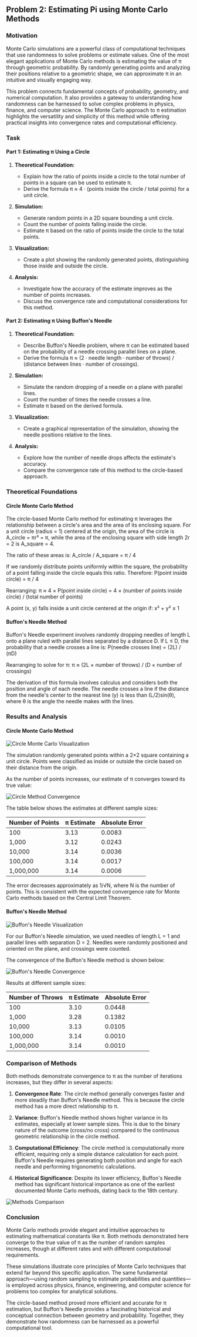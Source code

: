 ## Problem 2: Estimating Pi using Monte Carlo Methods

### Motivation

Monte Carlo simulations are a powerful class of computational techniques that use randomness to solve problems or estimate values. One of the most elegant applications of Monte Carlo methods is estimating the value of π through geometric probability. By randomly generating points and analyzing their positions relative to a geometric shape, we can approximate π in an intuitive and visually engaging way.

This problem connects fundamental concepts of probability, geometry, and numerical computation. It also provides a gateway to understanding how randomness can be harnessed to solve complex problems in physics, finance, and computer science. The Monte Carlo approach to π estimation highlights the versatility and simplicity of this method while offering practical insights into convergence rates and computational efficiency.

### Task

#### Part 1: Estimating π Using a Circle

1. **Theoretical Foundation:**
   - Explain how the ratio of points inside a circle to the total number of points in a square can be used to estimate π.
   - Derive the formula π ≈ 4 · (points inside the circle / total points) for a unit circle.

2. **Simulation:**
   - Generate random points in a 2D square bounding a unit circle.
   - Count the number of points falling inside the circle.
   - Estimate π based on the ratio of points inside the circle to the total points.

3. **Visualization:**
   - Create a plot showing the randomly generated points, distinguishing those inside and outside the circle.

4. **Analysis:**
   - Investigate how the accuracy of the estimate improves as the number of points increases.
   - Discuss the convergence rate and computational considerations for this method.

#### Part 2: Estimating π Using Buffon's Needle

1. **Theoretical Foundation:**
   - Describe Buffon's Needle problem, where π can be estimated based on the probability of a needle crossing parallel lines on a plane.
   - Derive the formula π ≈ (2 · needle length · number of throws) / (distance between lines · number of crossings).

2. **Simulation:**
   - Simulate the random dropping of a needle on a plane with parallel lines.
   - Count the number of times the needle crosses a line.
   - Estimate π based on the derived formula.

3. **Visualization:**
   - Create a graphical representation of the simulation, showing the needle positions relative to the lines.

4. **Analysis:**
   - Explore how the number of needle drops affects the estimate's accuracy.
   - Compare the convergence rate of this method to the circle-based approach.

### Theoretical Foundations

#### Circle Monte Carlo Method

The circle-based Monte Carlo method for estimating π leverages the relationship between a circle's area and the area of its enclosing square. For a unit circle (radius = 1) centered at the origin, the area of the circle is A_circle = πr² = π, while the area of the enclosing square with side length 2r = 2 is A_square = 4.

The ratio of these areas is:
A_circle / A_square = π / 4

If we randomly distribute points uniformly within the square, the probability of a point falling inside the circle equals this ratio. Therefore:
P(point inside circle) = π / 4

Rearranging:
π ≈ 4 × P(point inside circle) = 4 × (number of points inside circle) / (total number of points)

A point (x, y) falls inside a unit circle centered at the origin if:
x² + y² ≤ 1

#### Buffon's Needle Method

Buffon's Needle experiment involves randomly dropping needles of length L onto a plane ruled with parallel lines separated by a distance D. If L ≤ D, the probability that a needle crosses a line is:
P(needle crosses line) = (2L) / (πD)

Rearranging to solve for π:
π ≈ (2L × number of throws) / (D × number of crossings)

The derivation of this formula involves calculus and considers both the position and angle of each needle. The needle crosses a line if the distance from the needle's center to the nearest line (y) is less than (L/2)sin(θ), where θ is the angle the needle makes with the lines.

### Results and Analysis

#### Circle Monte Carlo Method

![Circle Monte Carlo Visualization](./pics/circle_monte_carlo.png)

The simulation randomly generated points within a 2×2 square containing a unit circle. Points were classified as inside or outside the circle based on their distance from the origin.

As the number of points increases, our estimate of π converges toward its true value:

![Circle Method Convergence](./pics/circle_monte_carlo_convergence.png)

The table below shows the estimates at different sample sizes:

| Number of Points | π Estimate | Absolute Error |
|-----------------|------------|----------------|
| 100             | 3.13       | 0.0083         |
| 1,000           | 3.12       | 0.0243         |
| 10,000          | 3.14       | 0.0036         |
| 100,000         | 3.14       | 0.0017         |
| 1,000,000       | 3.14       | 0.0006         |

The error decreases approximately as 1/√N, where N is the number of points. This is consistent with the expected convergence rate for Monte Carlo methods based on the Central Limit Theorem.

#### Buffon's Needle Method

![Buffon's Needle Visualization](./pics/buffons_needle.png)

For our Buffon's Needle simulation, we used needles of length L = 1 and parallel lines with separation D = 2. Needles were randomly positioned and oriented on the plane, and crossings were counted.

The convergence of the Buffon's Needle method is shown below:

![Buffon's Needle Convergence](./pics/buffon's_needle_convergence.png)

Results at different sample sizes:

| Number of Throws | π Estimate | Absolute Error |
|-----------------|------------|----------------|
| 100             | 3.10       | 0.0448         |
| 1,000           | 3.28       | 0.1382         |
| 10,000          | 3.13       | 0.0105         |
| 100,000         | 3.14       | 0.0010         |
| 1,000,000       | 3.14       | 0.0010         |

### Comparison of Methods

Both methods demonstrate convergence to π as the number of iterations increases, but they differ in several aspects:

1. **Convergence Rate**: The circle method generally converges faster and more steadily than Buffon's Needle method. This is because the circle method has a more direct relationship to π.

2. **Variance**: Buffon's Needle method shows higher variance in its estimates, especially at lower sample sizes. This is due to the binary nature of the outcome (cross/no cross) compared to the continuous geometric relationship in the circle method.

3. **Computational Efficiency**: The circle method is computationally more efficient, requiring only a simple distance calculation for each point. Buffon's Needle requires generating both position and angle for each needle and performing trigonometric calculations.

4. **Historical Significance**: Despite its lower efficiency, Buffon's Needle method has significant historical importance as one of the earliest documented Monte Carlo methods, dating back to the 18th century.

![Methods Comparison](./pics/methods_comparison.png)

### Conclusion

Monte Carlo methods provide elegant and intuitive approaches to estimating mathematical constants like π. Both methods demonstrated here converge to the true value of π as the number of random samples increases, though at different rates and with different computational requirements.

These simulations illustrate core principles of Monte Carlo techniques that extend far beyond this specific application. The same fundamental approach—using random sampling to estimate probabilities and quantities—is employed across physics, finance, engineering, and computer science for problems too complex for analytical solutions.

The circle-based method proved more efficient and accurate for π estimation, but Buffon's Needle provides a fascinating historical and conceptual connection between geometry and probability. Together, they demonstrate how randomness can be harnessed as a powerful computational tool.
